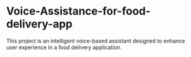 # Voice-Assistance-for-food-delivery-app
This project is an intelligent voice-based assistant designed to enhance user experience in a food delivery application.
